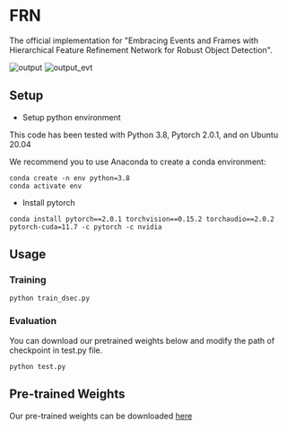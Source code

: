 # FRN

The official implementation for "Embracing Events and Frames with Hierarchical Feature Refinement Network for Robust Object Detection".

![output](https://github.com/HuCaoFighting/FRN/assets/66437581/63188281-6f24-4944-869f-029e4ac26bed)
![output_evt](https://github.com/HuCaoFighting/FRN/assets/66437581/f8e54dda-c623-4fda-91af-012fe24c22fe)

## Setup
- Setup python environment

This code has been tested with Python 3.8, Pytorch 2.0.1, and on Ubuntu 20.04

We recommend you to use Anaconda to create a conda environment:

```
conda create -n env python=3.8
conda activate env
```
- Install pytorch

```
conda install pytorch==2.0.1 torchvision==0.15.2 torchaudio==2.0.2 pytorch-cuda=11.7 -c pytorch -c nvidia
```

## Usage 
### Training

```
python train_dsec.py
```
### Evaluation
You can download our pretrained weights below and modify the path of checkpoint in test.py file.
```
python test.py
```

## Pre-trained Weights

Our pre-trained weights can be downloaded [here](https://drive.google.com/file/d/1g_AwWsOJHljpQYIpaeAN8YvYWh0pouaV/view?usp=sharing)

